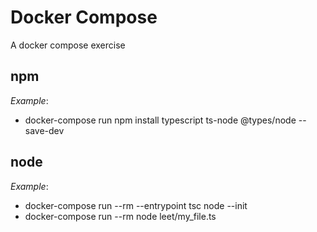 # Docker Compose
A docker compose exercise

## npm
*Example*:
* docker-compose run npm install typescript ts-node @types/node --save-dev

## node
*Example*:
* docker-compose run --rm --entrypoint tsc node --init
* docker-compose run --rm node leet/my_file.ts